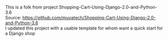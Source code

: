 This is a folk from project Shopping-Cart-Using-Django-2.0-and-Python-3.6 <br />
Source: https://github.com/muvatech/Shopping-Cart-Using-Django-2.0-and-Python-3.6 <br />
I updated this project with a usable template for whom want a quick start for a Django shop <br />
